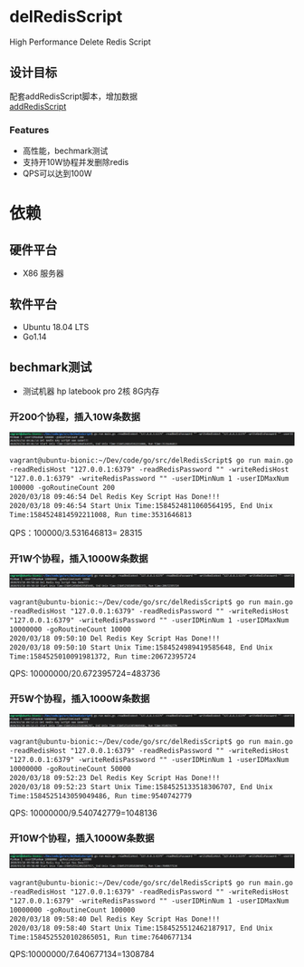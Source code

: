 # delRedisScript
High Performance Delete Redis Script

## 设计目标
配套addRedisScript脚本，增加数据   
 [addRedisScript](https://github.com/iooikaak/addRedisScript)

### Features
- 高性能，bechmark测试
- 支持开10W协程并发删除redis
- QPS可以达到100W

#	依赖
## 硬件平台
- X86 服务器

## 软件平台
- Ubuntu 18.04 LTS
- Go1.14

## bechmark测试
- 测试机器
hp latebook pro 2核 8G内存 

### 开200个协程，插入10W条数据
![image](https://github.com/iooikaak/delRedisScript/blob/master/pic/11.png)
```
vagrant@ubuntu-bionic:~/Dev/code/go/src/delRedisScript$ go run main.go -readRedisHost "127.0.0.1:6379" -readRedisPassword "" -writeRedisHost "127.0.0.1:6379" -writeRedisPassword "" -userIDMinNum 1 -userIDMaxNum 100000 -goRoutineCount 200
2020/03/18 09:46:54 Del Redis Key Script Has Done!!!
2020/03/18 09:46:54 Start Unix Time:1584524811060564195, End Unix Time:1584524814592211008, Run time:3531646813
```
QPS：100000/3.531646813= 28315
### 开1W个协程，插入1000W条数据
![image](https://github.com/iooikaak/delRedisScript/blob/master/pic/12.png)
```
vagrant@ubuntu-bionic:~/Dev/code/go/src/delRedisScript$ go run main.go -readRedisHost "127.0.0.1:6379" -readRedisPassword "" -writeRedisHost "127.0.0.1:6379" -writeRedisPassword "" -userIDMinNum 1 -userIDMaxNum 10000000 -goRoutineCount 10000
2020/03/18 09:50:10 Del Redis Key Script Has Done!!!
2020/03/18 09:50:10 Start Unix Time:1584524989419585648, End Unix Time:1584525010091981372, Run time:20672395724
```
QPS: 10000000/20.672395724=483736
### 开5W个协程，插入1000W条数据
![image](https://github.com/iooikaak/delRedisScript/blob/master/pic/13.png)
```
vagrant@ubuntu-bionic:~/Dev/code/go/src/delRedisScript$ go run main.go -readRedisHost "127.0.0.1:6379" -readRedisPassword "" -writeRedisHost "127.0.0.1:6379" -writeRedisPassword "" -userIDMinNum 1 -userIDMaxNum 10000000 -goRoutineCount 50000
2020/03/18 09:52:23 Del Redis Key Script Has Done!!!
2020/03/18 09:52:23 Start Unix Time:1584525133518306707, End Unix Time:1584525143059049486, Run time:9540742779
```
QPS: 10000000/9.540742779=1048136
### 开10W个协程，插入1000W条数据
![image](https://github.com/iooikaak/delRedisScript/blob/master/pic/14.png)
```
vagrant@ubuntu-bionic:~/Dev/code/go/src/delRedisScript$ go run main.go -readRedisHost "127.0.0.1:6379" -readRedisPassword "" -writeRedisHost "127.0.0.1:6379" -writeRedisPassword "" -userIDMinNum 1 -userIDMaxNum 10000000 -goRoutineCount 100000
2020/03/18 09:58:40 Del Redis Key Script Has Done!!!
2020/03/18 09:58:40 Start Unix Time:1584525512462187917, End Unix Time:1584525520102865051, Run time:7640677134
```
QPS:10000000/7.640677134=1308784
